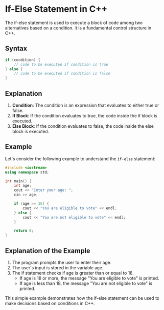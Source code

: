 # If-Else Statement in C++

The if-else statement is used to execute a block of code among two alternatives based on a condition. It is a fundamental control structure in C++.

## Syntax

```cpp
if (condition) {
    // code to be executed if condition is true
} else {
    // code to be executed if condition is false
}
```

## Explanation

1. **Condition**: The condition is an expression that evaluates to either true or false.
2. **If Block**: If the condition evaluates to true, the code inside the if block is executed.
3. **Else Block**: If the condition evaluates to false, the code inside the else block is executed.

## Example

Let's consider the following example to understand the `if-else` statement:

```cpp
#include <iostream>
using namespace std;

int main() {
    int age;
    cout << "Enter your age: ";
    cin >> age;

    if (age >= 18) {
        cout << "You are eligible to vote" << endl;
    } else {
        cout << "You are not eligible to vote" << endl;
    }

    return 0;
}
```

## Explanation of the Example

1. The program prompts the user to enter their age.
2. The user's input is stored in the variable age.
3. The if statement checks if age is greater than or equal to 18.
   - If age is 18 or more, the message "You are eligible to vote" is printed.
   - If age is less than 18, the message "You are not eligible to vote" is printed.

This simple example demonstrates how the if-else statement can be used to make decisions based on conditions in C++.
